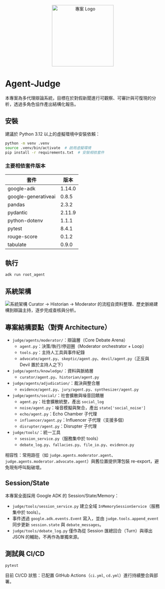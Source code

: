 <p align="center">
  <img src=".images/logo.png" alt="專案 Logo" width="200" />
</p>

# Agent-Judge

本專案為多代理辯論系統，目標在於對假新聞進行可觀察、可審計與可復現的分析，透過多角色協作產出結構化報告。

## 安裝
建議於 Python 3.12 以上的虛擬環境中安裝依賴：

```bash
python -m venv .venv
source .venv/bin/activate  # 啟用虛擬環境
pip install -r requirements.txt  # 安裝相依套件
```

### 主要相依套件版本

| 套件 | 版本 |
| --- | --- |
| google-adk | 1.14.0 |
| google-generativeai | 0.8.5 |
| pandas | 2.3.2 |
| pydantic | 2.11.9 |
| python-dotenv | 1.1.1 |
| pytest | 8.4.1 |
| rouge-score | 0.1.2 |
| tabulate | 0.9.0 |

## 執行
```bash
adk run root_agent
```

## 系統架構
![系統架構](.images/architecture.png)
Curator → Historian → Moderator 的流程自資料整理、歷史脈絡建構到辯論主持，逐步完成查核與分析。

## 專案結構要點（對齊 Architecture）
- `judge/agents/moderator/`：辯論層（Core Debate Arena）
  - `agent.py`：決策/執行/停迴圈（Moderator orchestrator + Loop）
  - `tools.py`：主持人工具與事件紀錄
  - `advocate/agent.py`、`skeptic/agent.py`、`devil/agent.py`（正反與 Devil 置於主持人之下）
- `judge/agents/knowledge/`：資料與脈絡層
  - `curator/agent.py`、`historian/agent.py`
- `judge/agents/adjudication/`：裁決與整合層
  - `evidence/agent.py`、`jury/agent.py`、`synthesizer/agent.py`
- `judge/agents/social/`：社會擴散與噪音回饋層
  - `agent.py`：社會擴散統整，產出 `social_log`
  - `noise/agent.py`：噪音模擬與聚合，產出 `state['social_noise']`
  - `echo/agent.py`：Echo Chamber 子代理
  - `influencer/agent.py`：Influencer 子代理（支援多個）
  - `disrupter/agent.py`：Disrupter 子代理
- `judge/tools/`：統一工具
  - `session_service.py`（服務集中於 tools）
  - `debate_log.py`、`fallacies.py`、`file_io.py`、`evidence.py`

相容性：常用路徑（如 `judge.agents.moderator.agent`、`judge.agents.moderator.advocate.agent`）與舊位置提供薄包裝 re-export，避免現有呼叫點破壞。

## Session/State
本專案全面採用 Google ADK 的 Session/State/Memory：
- `judge/tools/session_service.py` 建立全域 `InMemorySessionService`（服務集中於 tools）。
- 事件透過 `google.adk.events.Event` 寫入，並由 `judge.tools.append_event` 同步更新 `session.state` 與 `debate_messages`。
- `judge/tools/debate_log.py` 僅作為從 Session 匯總回合（Turn）與導出 JSON 的輔助，不再作為單獨來源。

## 測試與 CI/CD
```bash
pytest
```
目前 CI/CD 狀態：已配置 GitHub Actions（`ci.yml`, `cd.yml`）進行持續整合與部署。
